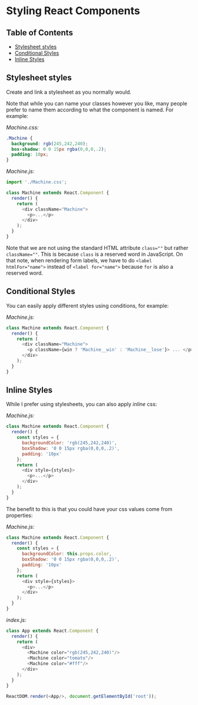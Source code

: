 # Styling React Components

## Table of Contents

<!-- toc -->

- [Stylesheet styles](#stylesheet-styles)
- [Conditional Styles](#conditional-styles)
- [Inline Styles](#inline-styles)

<!-- tocstop -->

## Stylesheet styles

Create and link a stylesheet as you normally would.

Note that while you can name your classes however you like, many people prefer to name them according to what the component is named. For example:

*Machine.css:*
```css
.Machine {
  background: rgb(245,242,240);
  box-shadow: 0 0 15px rgba(0,0,0,.2);
  padding: 10px;
}
```

*Machine.js:*
```javascript
import './Machine.css';

class Machine extends React.Component {
  render() {
    return (
      <div className="Machine">
        <p>...</p>
      </div>
    );
  }
}
```

Note that we are not using the standard HTML attribute `class=""` but rather `className=""`. This is because `class` is a reserved word in JavaScript. On that note, when rendering form labels, we have to do `<label htmlFor="name">` instead of `<label for="name">` because `for` is also a reserved word.

## Conditional Styles

You can easily apply different styles using conditions, for example:

*Machine.js:*
```javascript
class Machine extends React.Component {
  render() {
    return (
      <div className="Machine">
        <p className={win ? 'Machine__win' : 'Machine__lose'}> ... </p>
      </div>
    );
  }
}
```


## Inline Styles

While I prefer using stylesheets, you can also apply *inline* css:

*Machine.js:*
```javascript
class Machine extends React.Component {
  render() {
    const styles = {
      backgroundColor: 'rgb(245,242,240)',
      boxShadow: '0 0 15px rgba(0,0,0,.2)',
      padding: '10px'
    };
    return (
      <div style={styles}>
        <p>...</p>
      </div>
    );
  }
}
```

The benefit to this is that you could have your css values come from properties:

*Machine.js:*
```javascript
class Machine extends React.Component {
  render() {
    const styles = {
      backgroundColor: this.props.color,
      boxShadow: '0 0 15px rgba(0,0,0,.2)',
      padding: '10px'
    };
    return (
      <div style={styles}>
        <p>...</p>
      </div>
    );
  }
}
```

*index.js:*
```javascript
class App extends React.Component {
  render() {
    return (
      <div>
        <Machine color="rgb(245,242,240)"/>
        <Machine color="tomato"/>
        <Machine color="#fff"/>
      </div>
    );
  }
}

ReactDOM.render(<App/>, document.getElementById('root'));
```
